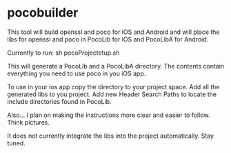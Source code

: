 # pocobuilder

This tool will build openssl and poco for iOS and Android and will place the libs for openssl and poco in PocoLib for iOS and PocoLibA for Android.

Currently to run:
sh pocoProjectetup.sh

This will generate a PocoLib and a PocoLibA directory. The contents contain everything you need to use poco in you iOS app.

To use in your ios app copy the directory to your project space.
Add all the generated libs to you project.
Add new Header Search Paths to locate the include directories found in PocoLib.

Also... I plan on making the instructions more clear and easier to follow. Think pictures.

It does not currently integrate the libs into the project automatically. Stay tuned.
